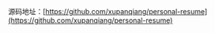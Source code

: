 源码地址：[https://github.com/xupanqiang/personal-resume](https://github.com/xupanqiang/personal-resume)
